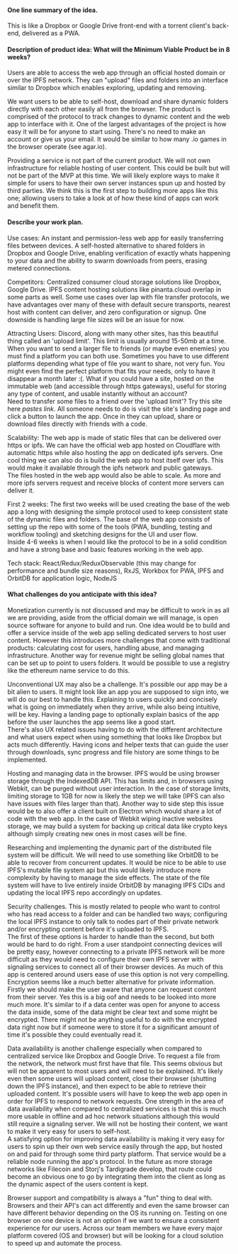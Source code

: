 #### One line summary of the idea.
This is like a Dropbox or Google Drive front-end with a torrent client's back-end, delivered as a PWA.

#### Description of product idea: What will the Minimum Viable Product be in 8 weeks?
Users are able to access the web app through an official hosted domain or over the IPFS network. They can "upload" files and folders into an interface similar to Dropbox which enables exploring, updating and removing.

We want users to be able to self-host, download and share dynamic folders directly with each other easily all from the browser. The product is comprised of the protocol to track changes to dynamic content and the web app to interface with it.
One of the largest advantages of the project is how easy it will be for anyone to start using. There's no need to make an account or give us your email. It would be similar to how many .io games in the browser operate (see agar.io).

Providing a service is not part of the current product. We will not own infrastructure for reliable hosting of user content. This could be built but will not be part of the MVP at this time. We will likely explore ways to make it simple for users to have their own server instances spun up and hosted by third parties.
We think this is the first step to building more apps like this one; allowing users to take a look at of how these kind of apps can work and benefit them.

#### Describe your work plan.

Use cases: An instant and permission-less web app for easily transferring files between devices. A self-hosted alternative to shared folders in Dropbox and Google Drive, enabling verification of exactly whats happening to your data and the ability to swarm downloads from peers, erasing metered connections.

Competitors: Centralized consumer cloud storage solutions like Dropbox, Google Drive. IPFS content hosting solutions like pinanta.cloud overlap in some parts as well. Some use cases over lap with file transfer protocols, we have advantages over many of these with default secure transports, nearest host with content can deliver, and zero configuration or signup. One downside is handling large file sizes will be an issue for now.

Attracting Users: Discord, along with many other sites, has this beautiful thing called an 'upload limit'. This limit is usually around 15-50mb at a time. When you want to send a larger file to friends (or maybe even enemies) you must find a platform you can both use. Sometimes you have to use different platforms depending what type of file you want to share, not very fun. You might even find the perfect platform that fits your needs, only to have it disappear a month later :(. What if you could have a site, hosted on the immutable web (and accessible through https gateways), useful for storing any type of content, and usable instantly without an account?<br />
Need to transfer some files to a friend over the 'upload limit'? Try this site here *pastes link*. All someone needs to do is visit the site's landing page and click a button to launch the app. Once in they can upload, share or download files directly with friends with a code.

Scalability: The web app is made of static files that can be delivered over https or ipfs. We can have the official web app hosted on Cloudflare with automatic https while also hosting the app on dedicated ipfs servers. One cool thing we can also do is build the web app to host itself over ipfs. This would make it available through the ipfs network and public gateways.<br/>
The files hosted in the web app would also be able to scale. As more and more ipfs servers request and receive blocks of content more servers can deliver it.

First 2 weeks: The first two weeks will be used creating the base of the web app a long with designing the simple protocol used to keep consistent state of the dynamic files and folders. The base of the web app consists of setting up the repo with some of the tools (PWA, bundling, testing and workflow tooling) and sketching designs for the UI and user flow.<br />
Inside 4-6 weeks is when I would like the protocol to be in a solid condition and have a strong base and basic features working in the web app.

Tech stack: React/Redux/ReduxObservable (this may change for performance and bundle size reasons), RxJS, Workbox for PWA, IPFS and OrbitDB for application logic, NodeJS

#### What challenges do you anticipate with this idea?

Monetization currently is not discussed and may be difficult to work in as all we are providing, aside from the official domain we will manage, is open source software for anyone to build and run. One idea would be to build and offer a service inside of the web app selling dedicated servers to host user content. However this introduces more challenges that come with traditional products: calculating cost for users, handling abuse, and managing infrastructure. Another way for revenue might be selling global names that can be set up to point to users folders. It would be possible to use a registry like the ethereum name service to do this.

Unconventional UX may also be a challenge. It's possible our app may be a bit alien to users. It might look like an app you are supposed to sign into, we will do our best to handle this. Explaining to users quickly and concisely what is going on immediately when they arrive, while also being intuitive, will be key. Having a landing page to optionally explain basics of the app before the user launches the app seems like a good start.<br />
There's also UX related issues having to do with the different architecture and what users expect when using something that looks like Dropbox but acts much differently. Having icons and helper texts that can guide the user through downloads, sync progress and file history are some things to be implemented.

Hosting and managing data in the browser. IPFS would be using browser storage through the IndexedDB API. This has limits and, in browsers using Webkit, can be purged without user interaction. In the case of storage limits, limiting storage to 1GB for now is likely the step we will take (IPFS can also have issues with files larger than that). Another way to side step this issue would be to also offer a client built on Electron which would share a lot of code with the web app. In the case of Webkit wiping inactive websites storage, we may build a system for backing up critical data like crypto keys although simply creating new ones in most cases will be fine.

Researching and implementing the dynamic part of the distributed file system will be difficult. We will need to use something like OrbitDB to be able to recover from concurrent updates. It would be nice to be able to use IPFS's mutable file system api but this would likely introduce more complexity by having to manage the side effects. The state of the file system will have to live entirely inside OrbitDB by managing IPFS CIDs and updating the local IPFS repo accordingly on updates.

Security challenges. This is mostly related to people who want to control who has read access to a folder and can be handled two ways; configuring the local IPFS instance to only talk to nodes part of their private network and/or encrypting content before it's uploaded to IPFS.<br />
The first of these options is harder to handle than the second, but both would be hard to do right. From a user standpoint connecting devices will be pretty easy, however connecting to a private IPFS network will be more difficult as they would need to configure their own IPFS server with signaling services to connect all of their browser devices. As much of this app is centered around users ease of use this option is not very compelling.<br />
Encryption seems like a much better alternative for private information. Firstly we should make the user aware that anyone can request content from their server. Yes this is a big oof and needs to be looked into more much more. It's similar to if a data center was open for anyone to access the data inside, some of the data might be clear text and some might be encrypted. There might not be anything useful to do with the encrypted data right now but if someone were to store it for a significant amount of time it's possible they could eventually read it.

Data availability is another challenge especially when compared to centralized service like Dropbox and Google Drive. To request a file from the network, the network must first have that file. This seems obvious but will not be apparent to most users and will need to be explained. It's likely even then some users will upload content, close their browser (shutting down the IPFS instance), and then expect to be able to retrieve their uploaded content. It's possible users will have to keep the web app open in order for IPFS to respond to network requests. One strength in the area of data availability when compared to centralized services is that this is much more usable in offline and ad hoc network situations although this would still require a signaling server. We will not be hosting their content, we want to make it very easy for users to self-host.<br />
A satisfying option for improving data availability is making it very easy for users to spin up their own web service easily through the app, but hosted on and paid for through some third party platform. That service would be a reliable node running the app's protocol. In the future as more storage networks like Filecoin and Storj's Tardigrade develop, that route could become an obvious one to go by integrating them into the client as long as the dynamic aspect of the users content is kept.

Browser support and compatibility is always a "fun" thing to deal with. Browsers and their API's can act differently and even the same browser can have different behavior depending on the OS its running on. Testing on one browser on one device is not an option if we want to ensure a consistent experience for our users. Across our team members we have every major platform covered (OS and browser) but will be looking for a cloud solution to speed up and automate the process.

